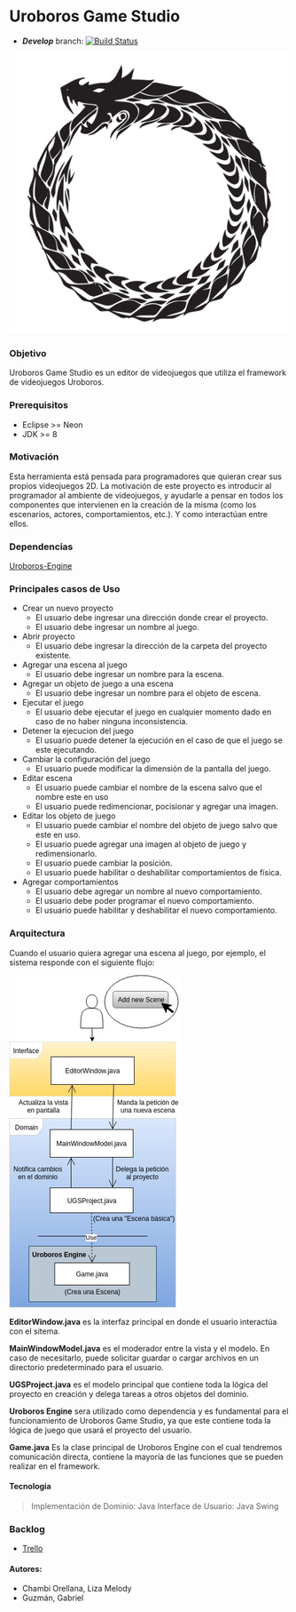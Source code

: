 # Uroboros Game Studio
* ***Develop*** branch: [![Build Status](https://travis-ci.com/UroborosGameTeam/UroborosGameStudio.svg?branch=develop)](https://travis-ci.com/UroborosGameTeam/UroborosGameStudio)

![Uroboros Logo](images/icons_size/Uroboros-Logo.png)

### Objetivo
Uroboros Game Studio es un editor de videojuegos que utiliza el framework de videojuegos Uroboros.

### Prerequisitos
* Eclipse >= Neon
* JDK >= 8

### Motivación
Esta herramienta está pensada para programadores que quieran crear sus propios videojuegos 2D. La motivación de este proyecto es introducir al programador al ambiente de videojuegos, y ayudarle a pensar en todos los componentes que intervienen en la creación de la misma (como los escenarios, actores, comportamientos, etc.). Y como interactúan entre ellos.

### Dependencias
[Uroboros-Engine](https://github.com/TeamUroboros/UroborosEngine)

### Principales casos de Uso

* Crear un nuevo proyecto
	* El usuario debe ingresar una dirección donde crear el proyecto.
	* El usuario debe ingresar un nombre al juego.
* Abrir proyecto
	* El usuario debe ingresar la dirección de la carpeta del proyecto existente.
* Agregar una escena al juego
	* El usuario debe ingresar un nombre para la escena.
* Agregar un objeto de juego a una escena
	* El usuario debe ingresar un nombre para el objeto de escena.
* Ejecutar el juego
	* El usuario debe ejecutar el juego en cualquier momento dado en caso de no haber ninguna inconsistencia.
* Detener la ejecucion del juego
	* El usuario puede detener la ejecución en el caso de que el juego se este ejecutando.
* Cambiar la configuración del juego
	* El usuario puede modificar la dimensión de la pantalla del juego.
* Editar escena
	* El usuario puede cambiar el nombre de la escena salvo que el nombre este en uso
	* El usuario puede redimencionar, pocisionar y agregar una imagen.
* Editar los objeto de juego
	* El usuario puede cambiar el nombre del objeto de juego salvo que este en uso.
	* El usuario puede agregar una imagen al objeto de juego y redimensionarlo.
	* El usuario puede cambiar la posición.
	* El usuario puede habilitar o deshabilitar comportamientos de física.
* Agregar comportamientos
	* El usuario debe agregar un nombre al nuevo comportamiento.
	* El usuario debe poder programar el nuevo comportamiento.
	* El usuario puede habilitar y deshabilitar el nuevo comportamiento.

### Arquitectura

Cuando el usuario quiera agregar una escena al juego, por ejemplo, el sistema responde con el siguiente flujo:

![Technology Architecture](images/Arquitectura.jpg)

**EditorWindow.java** es la interfaz principal en donde el usuario interactúa con el sitema.

**MainWindowModel.java** es el moderador entre la vista y el modelo. En caso de necesitarlo, puede solicitar guardar o cargar archivos en un directorio predeterminado para el usuario.

**UGSProject.java** es el modelo principal que contiene toda la lógica del proyecto en creación y delega tareas a otros objetos del dominio.

**Uroboros Engine** sera utilizado como dependencia y es fundamental para el funcionamiento de Uroboros Game Studio, ya que este contiene toda la lógica de juego que usará el proyecto del usuario.

**Game.java** Es la clase principal de Uroboros Engine con el cual tendremos comunicación directa, contiene la mayoría de las funciones que se pueden realizar en el framework.

#### Tecnología
> Implementación de Dominio: Java
> Interface de Usuario: Java Swing

### Backlog
* [Trello](https://trello.com/b/Xs1Q6q4e/uroborus-game-studio)

#### Autores:
* Chambi Orellana, Liza Melody
* Guzmán, Gabriel
